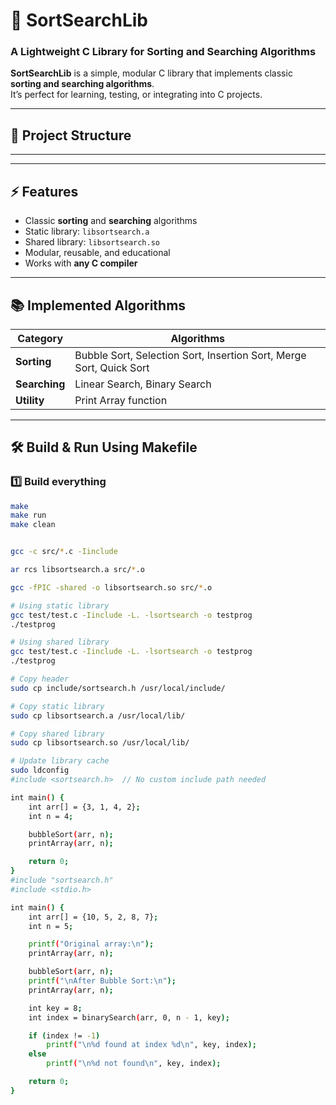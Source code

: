 # 🔢 SortSearchLib

### A Lightweight C Library for Sorting and Searching Algorithms

**SortSearchLib** is a simple, modular C library that implements classic **sorting and searching algorithms**.  
It’s perfect for learning, testing, or integrating into C projects.

---

## 📁 Project Structure


---

---

## ⚡ Features

- Classic **sorting** and **searching** algorithms  
- Static library: `libsortsearch.a`  
- Shared library: `libsortsearch.so`  
- Modular, reusable, and educational  
- Works with **any C compiler**

---

## 📚 Implemented Algorithms

| Category | Algorithms |
|----------|------------|
| **Sorting** | Bubble Sort, Selection Sort, Insertion Sort, Merge Sort, Quick Sort |
| **Searching** | Linear Search, Binary Search |
| **Utility** | Print Array function |

---

## 🛠️ Build & Run Using Makefile

### 1️⃣ Build everything
```bash
make
make run
make clean


gcc -c src/*.c -Iinclude

ar rcs libsortsearch.a src/*.o

gcc -fPIC -shared -o libsortsearch.so src/*.o

# Using static library
gcc test/test.c -Iinclude -L. -lsortsearch -o testprog
./testprog

# Using shared library
gcc test/test.c -Iinclude -L. -lsortsearch -o testprog
./testprog

# Copy header
sudo cp include/sortsearch.h /usr/local/include/

# Copy static library
sudo cp libsortsearch.a /usr/local/lib/

# Copy shared library
sudo cp libsortsearch.so /usr/local/lib/

# Update library cache
sudo ldconfig
#include <sortsearch.h>  // No custom include path needed

int main() {
    int arr[] = {3, 1, 4, 2};
    int n = 4;

    bubbleSort(arr, n);
    printArray(arr, n);

    return 0;
}
#include "sortsearch.h"
#include <stdio.h>

int main() {
    int arr[] = {10, 5, 2, 8, 7};
    int n = 5;

    printf("Original array:\n");
    printArray(arr, n);

    bubbleSort(arr, n);
    printf("\nAfter Bubble Sort:\n");
    printArray(arr, n);

    int key = 8;
    int index = binarySearch(arr, 0, n - 1, key);

    if (index != -1)
        printf("\n%d found at index %d\n", key, index);
    else
        printf("\n%d not found\n", key, index);

    return 0;
}
